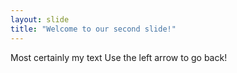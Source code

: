 ```yaml
---
layout: slide
title: "Welcome to our second slide!"
---
```

Most certainly my text
Use the left arrow to go back!
